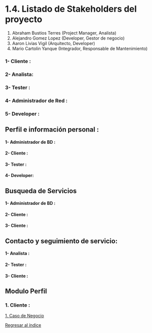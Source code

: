 # 1.4. Listado de Stakeholders del proyecto



1. Abraham Bustios Terres (Project Manager, Analista)
2. Alejandro Gomez Lopez (Developer, Gestor de negocio)
3. Aaron Livias Vigil (Arquitecto, Developer)
4. Mario Cartolin Yanque (Integrador, Responsable de Mantenimiento)



### 1- Cliente :
### 2- Analista:
### 3- Tester :
### 4- Administrador de Red :
### 5- Developer :

## Perfil e información personal :

#### 1- Administrador de BD :
#### 2- Cliente :
#### 3- Tester :
#### 4- Developer:

## Busqueda de Servicios

#### 1- Administrador de BD  :
#### 2- Cliente :
#### 3- Cliente :

## Contacto y seguimiento de servicio:

#### 1- Analista :
#### 2- Tester :
#### 3- Cliente :



## Modulo Perfil

### 1. Cliente :








[1. Caso de Negocio](../1.md)

[Regresar al índice](../../README.md)
